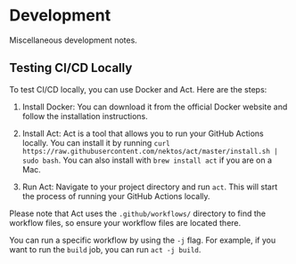# Development
Miscellaneous development notes.

## Testing CI/CD Locally

To test CI/CD locally, you can use Docker and Act. Here are the steps:

1. Install Docker: You can download it from the official Docker website and follow the installation instructions.

2. Install Act: Act is a tool that allows you to run your GitHub Actions locally. You can install it by running `curl https://raw.githubusercontent.com/nektos/act/master/install.sh | sudo bash`. You can also install with `brew install act` if you are on a Mac.

3. Run Act: Navigate to your project directory and run `act`. This will start the process of running your GitHub Actions locally.

Please note that Act uses the `.github/workflows/` directory to find the workflow files, so ensure your workflow files are located there.

You can run a specific workflow by using the `-j` flag. For example, if you want to run the `build` job, you can run `act -j build`.
